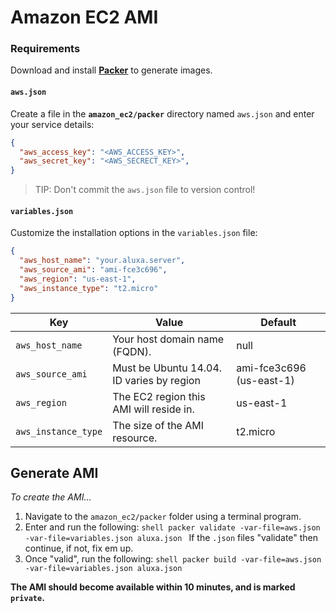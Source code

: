 # Amazon EC2 AMI

### Requirements

Download and install __[Packer](https://www.packer.io/downloads.html)__ to generate images.

#### `aws.json`

Create a file in the __`amazon_ec2/packer`__ directory named `aws.json` and enter your service details:

```json
{
  "aws_access_key": "<AWS_ACCESS_KEY>",
  "aws_secret_key": "<AWS_SECRECT_KEY>",
}
```

> TIP: Don't commit the `aws.json` file to version control!

#### `variables.json`

Customize the installation options in the `variables.json` file:

```json
{
  "aws_host_name": "your.aluxa.server",
  "aws_source_ami": "ami-fce3c696",
  "aws_region": "us-east-1",
  "aws_instance_type": "t2.micro"
}
```

|Key|Value|Default|
|----|-----|-------|
|`aws_host_name`|Your host domain name (FQDN).|null|
|`aws_source_ami`|Must be Ubuntu 14.04. ID varies by region|ami-fce3c696 (us-east-1)|
|`aws_region`|The EC2 region this AMI will reside in.|us-east-1|
|`aws_instance_type`|The size of the AMI resource.|t2.micro|

## Generate AMI

_To create the AMI..._

  1. Navigate to the `amazon_ec2/packer` folder using a terminal program.
  1. Enter and run the following:
    ```shell
    packer validate -var-file=aws.json -var-file=variables.json aluxa.json
    ```
    If the `.json` files "validate" then continue, if not, fix em up.
  1. Once "valid", run the following:
    ```shell
    packer build -var-file=aws.json -var-file=variables.json aluxa.json
    ```

__The AMI should become available within 10 minutes, and is marked `private`.__
